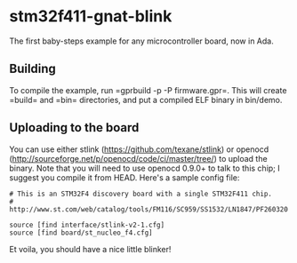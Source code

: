 stm32f411-gnat-blink
====================

The first baby-steps example for any microcontroller board, now in
Ada.

Building
--------

To compile the example, run =gprbuild -p -P firmware.gpr=. This will
create =build= and =bin= directories, and put a compiled ELF binary in
bin/demo.

Uploading to the board
----------------------

You can use either stlink (https://github.com/texane/stlink) or
openocd (http://sourceforge.net/p/openocd/code/ci/master/tree/) to
upload the binary. Note that you will need to use openocd 0.9.0+ to
talk to this chip; I suggest you compile it from HEAD. Here's a sample
config file:

    # This is an STM32F4 discovery board with a single STM32F411 chip.
    # http://www.st.com/web/catalog/tools/FM116/SC959/SS1532/LN1847/PF260320

    source [find interface/stlink-v2-1.cfg]
    source [find board/st_nucleo_f4.cfg]

Et voila, you should have a nice little blinker!
